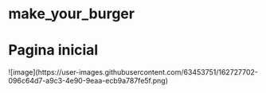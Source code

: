# make_your_burger

<h1>Pagina inicial</h1>
![image](https://user-images.githubusercontent.com/63453751/162727702-096c64d7-a9c3-4e90-9eaa-ecb9a787fe5f.png)

<!-- <h1>Formulario para fazer os pedidos</h1>
![image](https://user-images.githubusercontent.com/63453751/162727759-0863a5b4-58ec-4fcc-b572-5c4160da9899.png)

<h1>Pagina de Pedidos</h1>
![image](https://user-images.githubusercontent.com/63453751/162727939-15cce099-fa62-452a-a2e2-eaadac6ad8bc.png)
 -->

